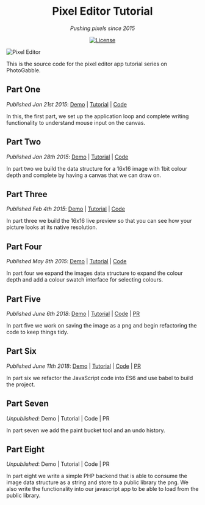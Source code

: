 <h1 align="center">Pixel Editor Tutorial</h1>
<p align="center"><em>Pushing pixels since 2015</em></p>

<p align="center">
  <a href="LICENSE"><img src="https://img.shields.io/github/license/photogabble/pixel-editor-tutorial.svg" alt="License"></a>
</p>

![Pixel Editor](http://www.photogabble.co.uk/img/javascript-pixel-paint.png "Pixel Editor")

This is the source code for the pixel editor app tutorial series on PhotoGabble.

## Part One
_Published Jan 21st 2015_: [Demo](http://builds.photogabble.co.uk/writing-a-pixel-editor-in-javascript-p1/) | [Tutorial](https://www.photogabble.co.uk/blog/tutorials/writing-a-pixel-editor-in-javascript-p1/?utm_source=github&utm_medium=referral&utm_campaign=pixel_editor_tutorial_readme) | [Code](https://github.com/photogabble/pixel-editor-tutorial/tree/master/step%20one)

In this, the first part, we set up the application loop and complete writing functionality to understand mouse input on the canvas.

## Part Two
_Published Jan 28th 2015_: [Demo](http://builds.photogabble.co.uk/writing-a-pixel-editor-in-javascript-p2/) | [Tutorial](https://www.photogabble.co.uk/blog/tutorials/writing-a-pixel-editor-in-javascript-p2/?utm_source=github&utm_medium=referral&utm_campaign=pixel_editor_tutorial_readme) | [Code](https://github.com/photogabble/pixel-editor-tutorial/tree/master/step%20two)

In part two we build the data structure for a 16x16 image with 1bit colour depth and complete by having a canvas that we can draw on.

## Part Three
_Published Feb 4th 2015_: [Demo](http://builds.photogabble.co.uk/writing-a-pixel-editor-in-javascript-p3/) | [Tutorial](https://www.photogabble.co.uk/blog/tutorials/writing-a-pixel-editor-in-javascript-p3/?utm_source=github&utm_medium=referral&utm_campaign=pixel_editor_tutorial_readme) | [Code](https://github.com/photogabble/pixel-editor-tutorial/tree/master/step%20three)

In part three we build the 16x16 live preview so that you can see how your picture looks at its native resolution.

## Part Four
_Published May 8th 2015_: [Demo](http://builds.photogabble.co.uk/writing-a-pixel-editor-in-javascript-p4/) | [Tutorial](https://www.photogabble.co.uk/blog/tutorials/writing-a-pixel-editor-in-javascript-p4/?utm_source=github&utm_medium=referral&utm_campaign=pixel_editor_tutorial_readme) | [Code](https://github.com/photogabble/pixel-editor-tutorial/tree/master/step%20four)

In part four we expand the images data structure to expand the colour depth and add a colour swatch interface for selecting colours.

## Part Five
_Published June 6th 2018_: [Demo](http://builds.photogabble.co.uk/writing-a-pixel-editor-in-javascript-p5/) | [Tutorial](https://www.photogabble.co.uk/blog/tutorials/writing-a-pixel-editor-in-javascript-p5/?utm_source=github&utm_medium=referral&utm_campaign=pixel_editor_tutorial_readme) | [Code](https://github.com/photogabble/pixel-editor-tutorial/tree/master/step%20five) | [PR](https://github.com/photogabble/pixel-editor-tutorial/pull/1)

In part five we work on saving the image as a png and begin refactoring the code to keep things tidy.

## Part Six
_Published June 11th 2018_: [Demo](http://builds.photogabble.co.uk/writing-a-pixel-editor-in-javascript-p6/) | [Tutorial](https://www.photogabble.co.uk/blog/tutorials/writing-a-pixel-editor-in-javascript-p6/) | [Code](https://github.com/photogabble/pixel-editor-tutorial/tree/master/step%20six) | [PR](https://github.com/photogabble/pixel-editor-tutorial/pull/3)

In part six we refactor the JavaScript code into ES6 and use babel to build the project.

## Part Seven
_Unpublished_: Demo | Tutorial | Code | PR

In part seven we add the paint bucket tool and an undo history.

## Part Eight
_Unpublished_: Demo | Tutorial | Code | PR

In part eight we write a simple PHP backend that is able to consume the image data structure as a string and store to a public library the png. We also write the functionality into our javascript app to be able to load from the public library.

